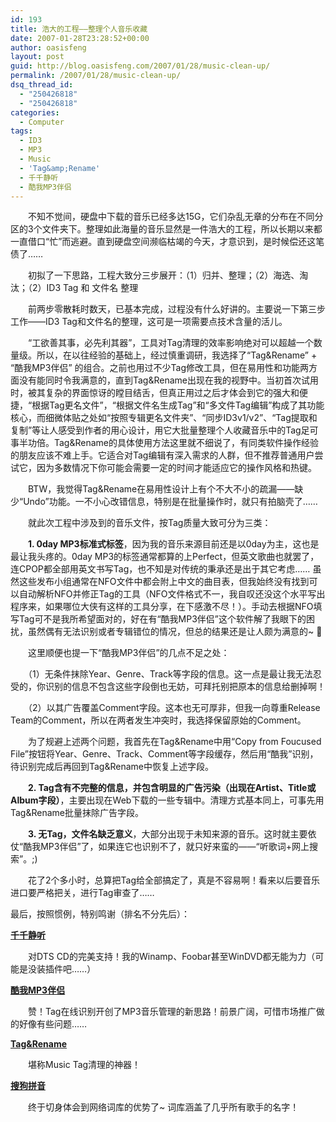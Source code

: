 ```yaml
---
id: 193
title: 浩大的工程——整理个人音乐收藏
date: 2007-01-28T23:28:52+00:00
author: oasisfeng
layout: post
guid: http://blog.oasisfeng.com/2007/01/28/music-clean-up/
permalink: /2007/01/28/music-clean-up/
dsq_thread_id:
  - "250426818"
  - "250426818"
categories:
  - Computer
tags:
  - ID3
  - MP3
  - Music
  - 'Tag&amp;Rename'
  - 千千静听
  - 酷我MP3伴侣
---
```

　　不知不觉间，硬盘中下载的音乐已经多达15G，它们杂乱无章的分布在不同分区的3个文件夹下。整理如此海量的音乐显然是一件浩大的工程，所以长期以来都一直借口“忙”而逃避。直到硬盘空间濒临枯竭的今天，才意识到，是时候偿还这笔债了……

　　初拟了一下思路，工程大致分三步展开：（1）归并、整理；（2）海选、淘汰；（2）ID3 Tag 和 文件名 整理

　　前两步零散耗时数天，已基本完成，过程没有什么好讲的。主要说一下第三步工作——ID3 Tag和文件名的整理，这可是一项需要点技术含量的活儿。

<!--more-->　　“工欲善其事，必先利其器”，工具对Tag清理的效率影响绝对可以超越一个数量级。所以，在以往经验的基础上，经过慎重调研，我选择了“Tag&Rename” + “酷我MP3伴侣” 的组合。之前也用过不少Tag修改工具，但在易用性和功能两方面没有能同时令我满意的，直到Tag&Rename出现在我的视野中。当初首次试用时，被其复杂的界面惊讶的瞠目结舌，但真正用过之后才体会到它的强大和便捷，“根据Tag更名文件”，“根据文件名生成Tag”和“多文件Tag编辑”构成了其功能核心，而细微体贴之处如“按照专辑更名文件夹”、“同步ID3v1/v2”、“Tag提取和复制”等让人感受到作者的用心设计，用它大批量整理个人收藏音乐中的Tag足可事半功倍。Tag&Rename的具体使用方法这里就不细说了，有同类软件操作经验的朋友应该不难上手。它适合对Tag编辑有深入需求的人群，但不推荐普通用户尝试它，因为多数情况下你可能会需要一定的时间才能适应它的操作风格和热键。

　　BTW，我觉得Tag&Rename在易用性设计上有个不大不小的疏漏——缺少“Undo”功能。一不小心改错信息，特别是在批量操作时，就只有拍脑壳了……

　　就此次工程中涉及到的音乐文件，按Tag质量大致可分为三类：

　　**1. 0day MP3标准式标签**，因为我的音乐来源目前还是以0day为主，这也是最让我头疼的。0day MP3的标签通常都算的上Perfect，但英文歌曲也就罢了，连CPOP都全部用英文书写Tag，也不知是对传统的秉承还是出于其它考虑…… 虽然这些发布小组通常在NFO文件中都会附上中文的曲目表，但我始终没有找到可以自动解析NFO并修正Tag的工具（NFO文件格式不一，我自叹还没这个水平写出程序来，如果哪位大侠有这样的工具分享，在下感激不尽！）。手动去根据NFO填写Tag可不是我所希望面对的，好在有“酷我MP3伴侣”这个软件解了我眼下的困扰，虽然偶有无法识别或者专辑错位的情况，但总的结果还是让人颇为满意的~ 🙂

　　这里顺便也提一下“酷我MP3伴侣”的几点不足之处：
  
　　（1）无条件抹除Year、Genre、Track等字段的信息。这一点是最让我无法忍受的，你识别的信息不包含这些字段倒也无妨，可拜托别把原本的信息给删掉啊！
  
　　（2）以其广告覆盖Comment字段。这本也无可厚非，但我一向尊重Release Team的Comment，所以在两者发生冲突时，我选择保留原始的Comment。
  
　　为了规避上述两个问题，我首先在Tag&Rename中用“Copy from Foucused File”按钮将Year、Genre、Track、Comment等字段缓存，然后用“酷我”识别，待识别完成后再回到Tag&Rename中恢复上述字段。

　　**2. Tag含有不完整的信息，并包含明显的广告污染（出现在Artist、Title或Album字段）**，主要出现在Web下载的一些专辑中。清理方式基本同上，可事先用Tag&Rename批量抹除广告字段。

　　**3. 无Tag，文件名缺乏意义**，大部分出现于未知来源的音乐。这时就主要依仗“酷我MP3伴侣”了，如果连它也识别不了，就只好来蛮的——“听歌词+网上搜索”。;)

　　花了2个多小时，总算把Tag给全部搞定了，真是不容易啊！看来以后要音乐进口要严格把关，进行Tag审查了……

最后，按照惯例，特别鸣谢（排名不分先后）：

[**千千静听**](http://www.ttplayer.com/)
  
　　对DTS CD的完美支持！我的Winamp、Foobar甚至WinDVD都无能为力（可能是没装插件吧……）

[**酷我MP3伴侣**](http://www.koowo.com/partner/index.htm)
  
　　赞！Tag在线识别开创了MP3音乐管理的新思路！前景广阔，可惜市场推广做的好像有些问题……

[**Tag&Rename**](http://www.softpointer.com/tr.htm)
  
　　堪称Music Tag清理的神器！

[**搜狗拼音**](http://www.sogou.com/pinyin/)
  
　　终于切身体会到网络词库的优势了~ 词库涵盖了几乎所有歌手的名字！